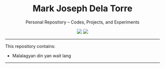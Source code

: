 <h1 align="center"><b>Mark Joseph Dela Torre</b></h1>

<p align="center">
  Personal Repository – Codes, Projects, and Experiments
</p>

<p align="center">
  <img src="https://img.shields.io/badge/Status-Active-brightgreen" />
  <img src="https://img.shields.io/badge/Made%20with-Passion-ff69b4" />
</p>

---

This repository contains:

- Malalagyan din yan wait lang

---
